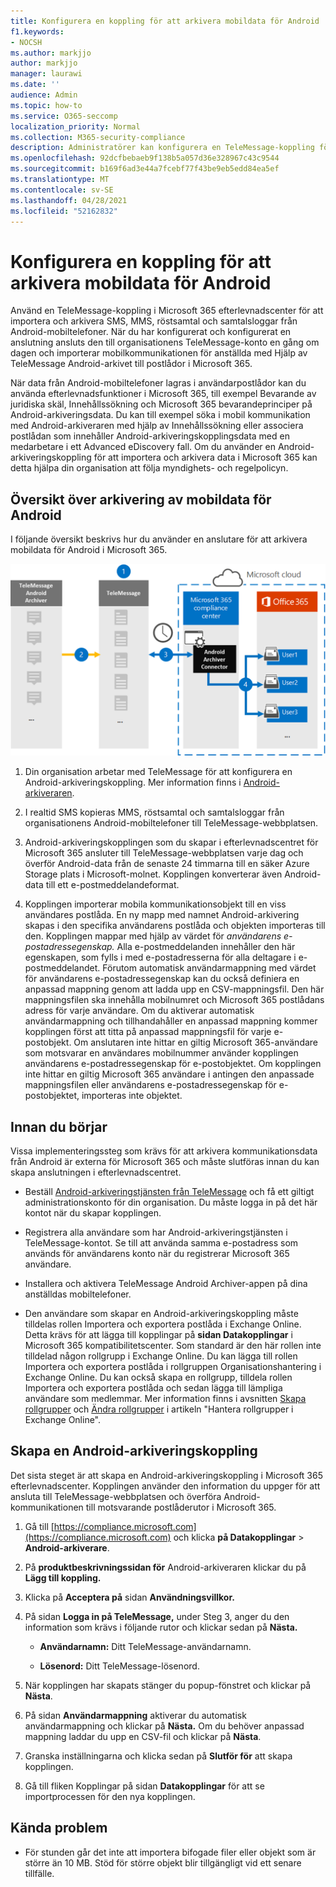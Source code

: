 ```yaml
---
title: Konfigurera en koppling för att arkivera mobildata för Android
f1.keywords:
- NOCSH
ms.author: markjjo
author: markjjo
manager: laurawi
ms.date: ''
audience: Admin
ms.topic: how-to
ms.service: O365-seccomp
localization_priority: Normal
ms.collection: M365-security-compliance
description: Administratörer kan konfigurera en TeleMessage-koppling för att importera och arkivera SMS, MMS och röstsamtal från Android-mobiltelefoner. På så sätt kan du arkivera data från datakällor från tredje part i Microsoft 365 så att du kan använda efterlevnadsfunktioner som bevarande av juridiska principer, innehållssökning och bevarandeprinciper för att hantera data från tredje part i organisationen.
ms.openlocfilehash: 92dcfbebaeb9f138b5a057d36e328967c43c9544
ms.sourcegitcommit: b169f6ad3e44a7fcebf77f43be9eb5edd84ea5ef
ms.translationtype: MT
ms.contentlocale: sv-SE
ms.lasthandoff: 04/28/2021
ms.locfileid: "52162832"
---
```

# <a name="set-up-a-connector-to-archive-android-mobile-data"></a>Konfigurera en koppling för att arkivera mobildata för Android

Använd en TeleMessage-koppling i Microsoft 365 efterlevnadscenter för att importera och arkivera SMS, MMS, röstsamtal och samtalsloggar från Android-mobiltelefoner. När du har konfigurerat och konfigurerat en anslutning ansluts den till organisationens TeleMessage-konto en gång om dagen och importerar mobilkommunikationen för anställda med Hjälp av TeleMessage Android-arkivet till postlådor i Microsoft 365.

När data från Android-mobiltelefoner lagras i användarpostlådor kan du använda efterlevnadsfunktioner i Microsoft 365, till exempel Bevarande av juridiska skäl, Innehållssökning och Microsoft 365 bevarandeprinciper på Android-arkiveringsdata. Du kan till exempel söka i mobil kommunikation med Android-arkiveraren med hjälp av Innehållssökning eller associera postlådan som innehåller Android-arkiveringskopplingsdata med en medarbetare i ett Advanced eDiscovery fall. Om du använder en Android-arkiveringskoppling för att importera och arkivera data i Microsoft 365 kan detta hjälpa din organisation att följa myndighets- och regelpolicyn.

## <a name="overview-of-archiving-android-mobile-data"></a>Översikt över arkivering av mobildata för Android

I följande översikt beskrivs hur du använder en anslutare för att arkivera mobildata för Android i Microsoft 365.

![Arbetsflöde för Android-arkiveringskoppling](../media/AndroidArchiverConnectorWorkflow.png)

1. Din organisation arbetar med TeleMessage för att konfigurera en Android-arkiveringskoppling. Mer information finns i [Android-arkiveraren](https://www.telemessage.com/office365-activation-for-android-archiver/).

2. I realtid SMS kopieras MMS, röstsamtal och samtalsloggar från organisationens Android-mobiltelefoner till TeleMessage-webbplatsen.

3. Android-arkiveringskopplingen som du skapar i efterlevnadscentret för Microsoft 365 ansluter till TeleMessage-webbplatsen varje dag och överför Android-data från de senaste 24 timmarna till en säker Azure Storage plats i Microsoft-molnet. Kopplingen konverterar även Android-data till ett e-postmeddelandeformat.

4. Kopplingen importerar mobila kommunikationsobjekt till en viss användares postlåda. En ny mapp med namnet Android-arkivering skapas i den specifika användarens postlåda och objekten importeras till den. Kopplingen mappar med hjälp av värdet för *användarens e-postadressegenskap.* Alla e-postmeddelanden innehåller den här egenskapen, som fylls i med e-postadresserna för alla deltagare i e-postmeddelandet. Förutom automatisk användarmappning med värdet  för användarens e-postadressegenskap kan du också definiera en anpassad mappning genom att ladda upp en CSV-mappningsfil. Den här mappningsfilen ska innehålla mobilnumret och Microsoft 365 postlådans adress för varje användare. Om du aktiverar automatisk användarmappning och tillhandahåller en anpassad mappning kommer kopplingen först att titta på anpassad mappningsfil för varje e-postobjekt. Om anslutaren inte hittar en giltig Microsoft 365-användare som motsvarar en användares mobilnummer använder kopplingen användarens e-postadressegenskap för e-postobjektet. Om kopplingen inte hittar en giltig Microsoft 365 användare i antingen den  anpassade mappningsfilen eller användarens e-postadressegenskap för e-postobjektet, importeras inte objektet.

## <a name="before-you-begin"></a>Innan du börjar

Vissa implementeringssteg som krävs för att arkivera kommunikationsdata från Android är externa för Microsoft 365 och måste slutföras innan du kan skapa anslutningen i efterlevnadscentret.

- Beställ [Android-arkiveringstjänsten från TeleMessage](https://www.telemessage.com/mobile-archiver/order-mobile-archiver-for-o365) och få ett giltigt administrationskonto för din organisation. Du måste logga in på det här kontot när du skapar kopplingen.

- Registrera alla användare som har Android-arkiveringstjänsten i TeleMessage-kontot. Se till att använda samma e-postadress som används för användarens konto när du registrerar Microsoft 365 användare.

- Installera och aktivera TeleMessage Android Archiver-appen på dina anställdas mobiltelefoner.

- Den användare som skapar en Android-arkiveringskoppling måste tilldelas rollen Importera och exportera postlåda i Exchange Online. Detta krävs för att lägga till kopplingar på **sidan Datakopplingar** i Microsoft 365 kompatibilitetscenter. Som standard är den här rollen inte tilldelad någon rollgrupp i Exchange Online. Du kan lägga till rollen Importera och exportera postlåda i rollgruppen Organisationshantering i Exchange Online. Du kan också skapa en rollgrupp, tilldela rollen Importera och exportera postlåda och sedan lägga till lämpliga användare som medlemmar. Mer information finns i avsnitten [Skapa rollgrupper](/Exchange/permissions-exo/role-groups#create-role-groups) och [Ändra rollgrupper](/Exchange/permissions-exo/role-groups#modify-role-groups) i artikeln "Hantera rollgrupper i Exchange Online".

## <a name="create-an-android-archiver-connector"></a>Skapa en Android-arkiveringskoppling

Det sista steget är att skapa en Android-arkiveringskoppling i Microsoft 365 efterlevnadscenter. Kopplingen använder den information du uppger för att ansluta till TeleMessage-webbplatsen och överföra Android-kommunikationen till motsvarande postlåderutor i Microsoft 365.

1. Gå till [https://compliance.microsoft.com](https://compliance.microsoft.com) och klicka **på Datakopplingar**  >  **Android-arkiverare**.

2. På **produktbeskrivningssidan för** Android-arkiveraren klickar du på **Lägg till koppling.**

3. Klicka på **Acceptera på** sidan **Användningsvillkor.**

4. På sidan **Logga in på TeleMessage,** under Steg 3, anger du den information som krävs i följande rutor och klickar sedan på **Nästa.**

   - **Användarnamn:** Ditt TeleMessage-användarnamn.

   - **Lösenord:** Ditt TeleMessage-lösenord.

5. När kopplingen har skapats stänger du popup-fönstret och klickar på **Nästa**.

6. På sidan **Användarmappning** aktiverar du automatisk användarmappning och klickar på **Nästa.** Om du behöver anpassad mappning laddar du upp en CSV-fil och klickar på **Nästa**.

7. Granska inställningarna och klicka sedan på **Slutför för** att skapa kopplingen.

8. Gå till fliken Kopplingar på sidan **Datakopplingar** för att se importprocessen för den nya kopplingen.

## <a name="known-issues"></a>Kända problem

- För stunden går det inte att importera bifogade filer eller objekt som är större än 10 MB. Stöd för större objekt blir tillgängligt vid ett senare tillfälle.
